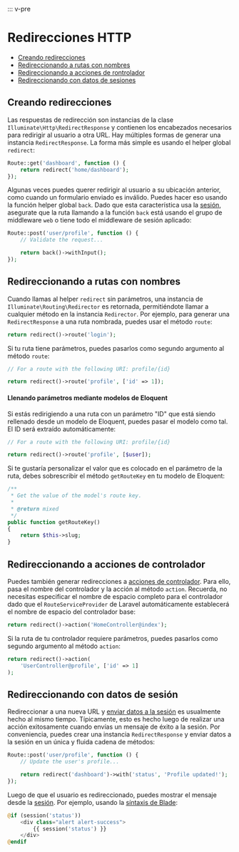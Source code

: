 ::: v-pre

# Redirecciones HTTP

- [Creando redirecciones](#creating-redirects)
- [Redireccionando a rutas con nombres](#redirecting-named-routes)
- [Redireccionando a acciones de rontrolador](#redirecting-controller-actions)
- [Redireccionando con datos de sesiones](#redirecting-with-flashed-session-data)

<a name="creating-redirects"></a>
## Creando redirecciones

Las respuestas de redirección son instancias de la clase `Illuminate\Http\RedirectResponse` y contienen los encabezados necesarios para redirigir al usuario a otra URL. Hay múltiples formas de generar una instancia `RedirectResponse`. La forma más simple es usando el helper global `redirect`:

```php
Route::get('dashboard', function () {
    return redirect('home/dashboard');
});
```

Algunas veces puedes querer redirigir al usuario a su ubicación anterior, como cuando un formulario enviado es inválido. Puedes hacer eso usando la función helper global `back`. Dado que esta característica usa la [sesión](/docs/{{version}}/session), asegurate que la ruta llamando a la función `back` está usando el grupo de middleware `web` o tiene todo el middleware de sesión aplicado:

```php
Route::post('user/profile', function () {
    // Validate the request...

    return back()->withInput();
});
```

<a name="redirecting-named-routes"></a>
## Redireccionando a rutas con nombres

Cuando llamas al helper `redirect` sin parámetros, una instancia de `Illuminate\Routing\Redirector` es retornada, permitiéndote llamar a cualquier método en la instancia `Redirector`. Por ejemplo, para generar una `RedirectResponse` a una ruta nombrada, puedes usar el método `route`: 

```php
return redirect()->route('login');
```

Si tu ruta tiene parámetros, puedes pasarlos como segundo argumento al método `route`:

```php
// For a route with the following URI: profile/{id}

return redirect()->route('profile', ['id' => 1]);
```

#### Llenando parámetros mediante modelos de Eloquent

Si estás redirigiendo a una ruta con un parámetro "ID" que está siendo rellenado desde un modelo de Eloquent, puedes pasar el modelo como tal. El ID será extraído automáticamente:

```php
// For a route with the following URI: profile/{id}

return redirect()->route('profile', [$user]);
```

Si te gustaría personalizar el valor que es colocado en el parámetro de la ruta, debes sobrescribir el método `getRouteKey` en tu modelo de Eloquent:

```php
/**
 * Get the value of the model's route key.
 *
 * @return mixed
 */
public function getRouteKey()
{
    return $this->slug;
}
```

<a name="redirecting-controller-actions"></a>
## Redireccionando a acciones de controlador

Puedes también generar redirecciones a [acciones de controlador](/docs/{{version}}/controllers). Para ello, pasa el nombre del controlador y la acción al método `action`. Recuerda, no necesitas especificar el nombre de espacio completo para el controlador dado que el `RouteServiceProvider` de Laravel automáticamente establecerá el nombre de espacio del controlador base:

```php
return redirect()->action('HomeController@index');
```

Si la ruta de tu controlador requiere parámetros, puedes pasarlos como segundo argumento al método `action`:

```php
return redirect()->action(
    'UserController@profile', ['id' => 1]
);
```

<a name="redirecting-with-flashed-session-data"></a>
## Redireccionando con datos de sesión

Redireccionar a una nueva URL y [enviar datos a la sesión](/docs/{{version}}/session#flash-data) es usualmente hecho al mismo tiempo. Típicamente, esto es hecho luego de realizar una acción exitosamente cuando envías un mensaje de éxito a la sesión. Por conveniencia, puedes crear una instancia `RedirectResponse` y enviar datos a la sesión en un única y fluida cadena de métodos: 

```php
Route::post('user/profile', function () {
    // Update the user's profile...

    return redirect('dashboard')->with('status', 'Profile updated!');
});
```

Luego de que el usuario es redireccionado, puedes mostrar el mensaje desde la [sesión](/docs/{{version}}/session). Por ejemplo, usando la [síntaxis de Blade](/docs/{{version}}/blade):

```php
@if (session('status'))
    <div class="alert alert-success">
        {{ session('status') }}
    </div>
@endif
```